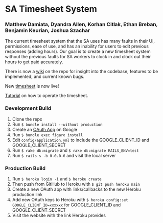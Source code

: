 # SA Timesheet System
### Matthew Damiata, Dyandra Allen, Korhan Citlak, Ethan Breban, Benjamin Keurian, Joshua Szachar

The current timesheet system that the SA uses has many faults in their UI, permissions, ease of use, and has an inability for users to edit previous responses (adding hours). Our goal is to create a new timesheet system without the previous faults for SA workers to clock in and clock out their hours to get paid accurately.

There is now a [wiki](https://github.com/MatthewDamiata/SA-Timesheet-System/wiki) on the repo for insight into the codebase, features to be implemented, and current known bugs.

New [timesheet](https://time.binghamtonsa.org) is now live!

[Tutorial](https://docs.google.com/document/d/1okytR5K9YzO0yVjNTVR1zimIgcDAC6dEYu2vx6GkT-w/edit) on how to operate the timesheet.

### Development Build
1. Clone the repo
2. Run `$ bundle install --without production`
3. Create an [OAuth App](https://developers.google.com/identity/protocols/oauth2) on Google
4. Run `$ bundle exec figaro install`
5. Edit `config/application.yml` to include the GOOGLE_CLIENT_ID and GOOGLE_CLIENT_SECRET
6. Run `$ rake db:migrate` and `$ rake db:migrate RAILS_ENV=test`
7. Run `$ rails s -b 0.0.0.0` and visit the local server

### Production Build
1. Run `$ heroku login -i` and `$ heroku create`
2. Then push from GitHub to Heroku with `$ git push heroku main`
3. Create a new OAuth app with links/callbacks to the new Heroku production link
3. Add new OAuth keys to Heroku with `$ heroku config:set GOOGLE_CLIENT_ID=xxxxxx` for GOOGLE_CLIENT_ID and GOOGLE_CLIENT_SECRET
4. Visit the website with the link Heroku provides
